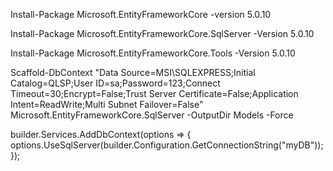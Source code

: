 Install-Package Microsoft.EntityFrameworkCore -version 5.0.10

Install-Package Microsoft.EntityFrameworkCore.SqlServer -Version 5.0.10


Install-Package Microsoft.EntityFrameworkCore.Tools -Version 5.0.10



Scaffold-DbContext "Data Source=MSI\SQLEXPRESS;Initial Catalog=QLSP;User ID=sa;Password=123;Connect Timeout=30;Encrypt=False;Trust Server Certificate=False;Application Intent=ReadWrite;Multi Subnet Failover=False"  Microsoft.EntityFrameworkCore.SqlServer -OutputDir Models -Force



builder.Services.AddDbContext<QlspContext>(options =>
{
    options.UseSqlServer(builder.Configuration.GetConnectionString("myDB"));
});
